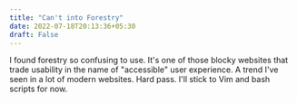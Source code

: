 ```yaml
---
title: "Can't into Forestry"
date: 2022-07-18T20:13:36+05:30
draft: False 
---
```

I found forestry so confusing to use. It's one of those blocky websites that trade usability in the name of "accessible" user experience. A trend I've seen in a lot of modern websites. Hard pass. I'll stick to Vim and bash scripts for now.  
